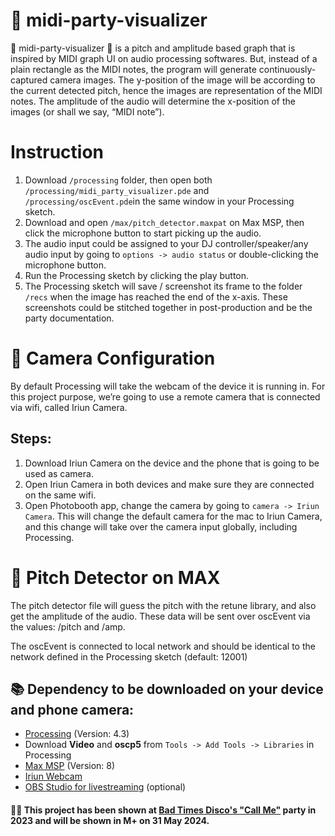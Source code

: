 # 🪩 midi-party-visualizer 

🪩 midi-party-visualizer 🪩 is a pitch and amplitude based graph that is inspired by MIDI graph UI on audio processing softwares. But, instead of a plain rectangle as the MIDI notes, the program will generate continuously-captured camera images. The y-position of the image will be according to the current detected pitch, hence the images are representation of the MIDI notes. The amplitude of the audio will determine the x-position of the images (or shall we say, “MIDI note”).

# Instruction
1. Download `/processing` folder, then open both `/processing/midi_party_visualizer.pde` and `/processing/oscEvent.pde`in the same window in your Processing sketch.
2. Download and open `/max/pitch_detector.maxpat` on Max MSP, then click the microphone button to start picking up the audio.
3. The audio input could be assigned to your DJ controller/speaker/any audio input by going to `options -> audio status` or double-clicking the microphone button.
4. Run the Processing sketch by clicking the play button.
5. The Processing sketch will save / screenshot its frame to the folder `/recs` when the image has reached the end of the x-axis. These screenshots could be stitched together in post-production and be the party documentation. 

# 📸 Camera Configuration
By default Processing will take the webcam of the device it is running in. For this project purpose, we’re going to use a remote camera that is connected via wifi, called Iriun Camera.
## Steps:
1. Download Iriun Camera on the device and the phone that is going to be used as camera.
2. Open Iriun Camera in both devices and make sure they are connected on the same wifi.
3. Open Photobooth app, change the camera by going to `camera -> Iriun Camera`. This will change the default camera for the mac to Iriun Camera, and this change will take over the camera input globally, including Processing.

# 🎻 Pitch Detector on MAX
The pitch detector file will guess the pitch with the retune library, and also get the amplitude of the audio. These data will be sent over oscEvent via the values: /pitch and /amp.

The oscEvent is connected to local network and should be identical to the network defined in the Processing sketch (default: 12001)

## 📚 Dependency to be downloaded on your device and phone camera:
- <a href="https://processing.org/download" target="_blank">Processing</a> (Version: 4.3)
- Download <b>Video</b> and <b>oscp5</b> from `Tools -> Add Tools -> Libraries` in Processing
- <a href="https://cycling74.com/downloads" target="_blank">Max MSP</a> (Version: 8)
- <a href="https://iriun.com/" target="_blank">Iriun Webcam</a>
- <a href="https://obsproject.com/download" target="_blank">OBS Studio for livestreaming</a> (optional)

#### 👯‍♂️ This project has been shown at <a href="https://e-kezia.com/call-me" target="_blank">Bad Times Disco's "Call Me"</a> party in 2023 and will be shown in M+ on 31 May 2024.
